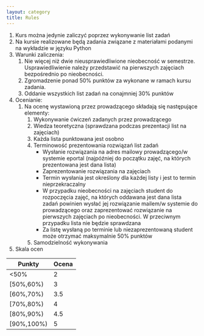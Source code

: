 ```yaml
---
layout: category
title: Rules
---
```


1.  Kurs można jedynie zaliczyć poprzez wykonywanie list zadań
2.  Na  kursie  realizowane  będą  zadania  związane  z  materiałami  podanymi  na  wykładzie  w języku Python
3.  Warunki zaliczenia:
    1.  Nie więcej niż dwie nieusprawiedliwione nieobecność w semestrze. Usprawiedliwienie należy przedstawić na pierwszych zajęciach bezpośrednio po nieobecności.
    2. Zgromadzenie ponad 50% punktów za wykonane w ramach kursu zadania.
    3. Oddanie wszystkich list zadań na conajmniej 30% punktów
4.  Ocenianie:
    1.  Na ocenę wystawioną przez prowadzącego składają się następujące elementy:
        1.  Wykonywanie ćwiczeń zadanych przez prowadzącego
        2.  Wiedza teoretyczna (sprawdzana podczas prezentacji list na zajęciach)
        3.  Każda lista punktowana jest osobno 
        4.  Terminowość prezentowania rozwiązań list zadań
            -  Wysłanie rozwiązania na adres mailowy prowadzącego/w systemie eportal (najpóźniej do początku zajęć, na których prezentowana jest dana lista)
            -  Zaprezentowanie rozwiązania na zajęciach
            -  Termin wysłania jest określony dla każdej listy i jest to termin nieprzekraczalny
            -  W przypadku  nieobecności  na  zajęciach  student  do  rozpoczęcia  zajęć,  na  których  oddawana  jest  dana lista zadań powinien wysłać jej rozwiązanie mailem/w systemie do prowadzącego oraz zaprezentować rozwiązanie na pierwszych zajęciach po nieobecności. W przeciwnym przypadku lista nie będzie sprawdzana
            -  Za listę wysłaną po terminie lub niezaprezentowaną student może otrzymać maksymalnie 50% punktów
        5.  Samodzielność wykonywania
5.  Skala ocen

| Punkty | Ocena |  
| ------ | ----- |  
| <50%   |     2 |  
| [50%,60%) |     3 |  
| [60%,70%) |     3.5 |  
| [70%,80%) |     4 |  
| [80%,90%) |     4.5 |  
| [90%,100%) |     5 |  


